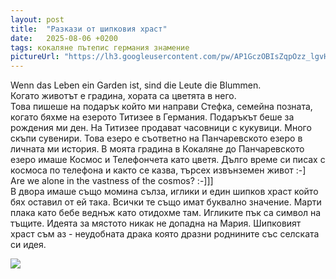 ```yaml
---
layout: post
title:  "Разкази от шипковия храст"
date:   2025-08-06 +0200
tags: кокаляне пътепис германия знамение
pictureUrl: "https://lh3.googleusercontent.com/pw/AP1GczOBIsZqpOzz_lgvH8oQXQcnWsle5gFOXuIjsKWVOumibFvjMhutXbiatBRuSHO9D6KxETOV2qClA8OJaToJ6cibNlnWdACvmwsWNC9b_jTbGCRk5bOO--C4XAFNKpuJ3hKGMJnXw3LPKIcuYf72s64ovQeqJYuAUVR-My44v7TDtL4mgiWAxL5rSrcV7OrUVkc-pDYEXfwdLxjDm1oTnme9luM-rGMCVN5oRDDdkUnugrcFv-iDYocKkEMYvCaKAJHT8YLe58p21kWMv3h36EfyxF-NdCoqm7jI1cre4V0drcvNrku0F9hqqatfBL2kfbke-nBGJl1fz1ZIDLw4eavvwM8Cx1WZAUDLt9mrsHReZ_JfuhBekcNh9KvsVSwQLVwyUFYl-BAwxoVgOOuY_2uf6ltncImh08ocR33_APnxOfvhcz2gGw44rsRghTGMG1TXwlNZuI67GwcYevirCjRSjTAWIyYQuEqM8wgqiY1OPU8gqFGBcCbBVveCnvAjRd5Iy-0mZjMlJlJ2tjGedFsSdxsMHrqiNK32pkxYd2tG1ONUTlel2ySeV02CMyQMgFhXC5L-aO7IQPCel1ed1AeX5kT7iioAHjdKKTCjyI5MVNGYB8Z5sVKsUWWLKvGZGG9nk23kVlDQWsO-lgBHPKgKPvg6W-eHPPaHBBKQPJInr2w-vBuVlNYXg0ZUy3POoHqxFOm8ES_bphTkGdxyaBP9CzY8L7tMuWPLhKoVVBvgOgUN-YQwij3aGL2mmcBlwJBt1EyAJ11hezNHdobUXUgxmCqxz4LvfbjKGY7smFMHzgJHURXjayCxVLDDo5NlGE5NAuRQ4h3n5EPaPP27lQZ8RJAUMDXMpSEhyvO0hgEHZ8_rb-C5slZWcVUYGFBqnhAd-YmOTyzNlLL620FJLKTE3K26Oh0wlSELI5zboT2WPRkElvhqTKmmol0=w679-h534-no"
---
```

Wenn das Leben ein Garden ist, sind die Leute die Blummen.  
Когато животът е градина, хората са цветята в него.  
Това пишеше на подарък който ми направи Стефка, семейна позната, когато бяхме на езерото Титизее в Германия.
Подаръкът беше за рождения ми ден. На Титизее продават часовници с кукувици. Много скъпи сувенири.
Това езеро е съответно на Панчаревското езеро в личната ми история. В моята градина в Кокаляне до 
Панчаревското езеро имаше Космос и Телефончета като цветя. 
Дълго време си писах с космоса по телефона и както се казва, търсех извънземен живот :-]   
Are we alone in the vastness of the cosmos? :-]]]  
В двора имаше също момина сълза, иглики и един шипков храст който бях оставил от ей така.
Всички те също имат буквално значение. Марти плака като бебе веднъж като отидохме там.
Игликите пък са символ на тъщите. Идеята за мястото никак не допадна на Мария.
Шипковият храст съм аз - неудобната драка която дразни роднините със селската си идея.

![]({{page.pictureUrl}})
